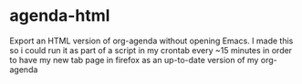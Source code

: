 # agenda-html

Export an HTML version of org-agenda without opening Emacs. I made this so i could run it as part of a script in my crontab every ~15 minutes in order to have my new tab page in firefox as an up-to-date version of my org-agenda
